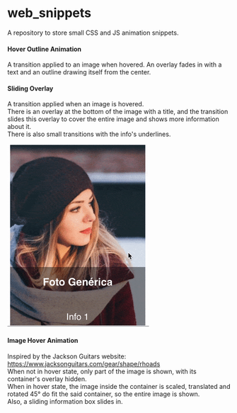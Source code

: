 # web_snippets
A repository to store small CSS and JS animation snippets.

#### Hover Outline Animation
A transition applied to an image when hovered. An overlay fades in with a text and an outline drawing itself from the center.

#### Sliding Overlay
A transition applied when an image is hovered.<br>
There is an overlay at the bottom of the image with a title, and the transition slides this overlay to cover the entire image and shows more information about it.<br>
There is also small transitions with the info's underlines.

![](https://github.com/dberri/web_snippets/blob/master/sliding_overlay/preview.gif)

#### Image Hover Animation
Inspired by the Jackson Guitars website: https://www.jacksonguitars.com/gear/shape/rhoads <br>
When not in hover state, only part of the image is shown, with its container's overlay hidden. <br>
When in hover state, the image inside the container is scaled, translated and rotated 45° do fit the said container, so the entire image is shown.<br>
Also, a sliding information box slides in.

